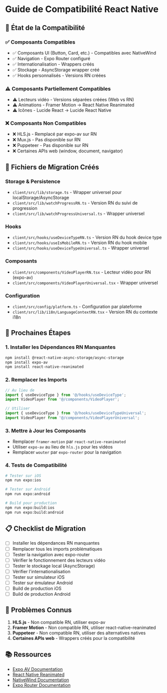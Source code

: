# Guide de Compatibilité React Native

## 📱 État de la Compatibilité

### ✅ **Composants Compatibles**
- ✅ Composants UI (Button, Card, etc.) - Compatibles avec NativeWind
- ✅ Navigation - Expo Router configuré
- ✅ Internationalisation - Wrappers créés
- ✅ Stockage - AsyncStorage wrapper créé
- ✅ Hooks personnalisés - Versions RN créées

### ⚠️ **Composants Partiellement Compatibles**
- ⚠️ Lecteurs vidéo - Versions séparées créées (Web vs RN)
- ⚠️ Animations - Framer Motion → React Native Reanimated
- ⚠️ Icônes - Lucide React → Lucide React Native

### ❌ **Composants Non Compatibles**
- ❌ HLS.js - Remplacé par expo-av sur RN
- ❌ Mux.js - Pas disponible sur RN
- ❌ Puppeteer - Pas disponible sur RN
- ❌ Certaines APIs web (window, document, navigator)

## 🔧 **Fichiers de Migration Créés**

### **Storage & Persistence**
- `client/src/lib/storage.ts` - Wrapper universel pour localStorage/AsyncStorage
- `client/src/lib/watchProgressRN.ts` - Version RN du suivi de progression
- `client/src/lib/watchProgressUniversal.ts` - Wrapper universel

### **Hooks**
- `client/src/hooks/useDeviceTypeRN.ts` - Version RN du hook device type
- `client/src/hooks/useIsMobileRN.ts` - Version RN du hook mobile
- `client/src/hooks/useDeviceTypeUniversal.ts` - Wrapper universel

### **Composants**
- `client/src/components/VideoPlayerRN.tsx` - Lecteur vidéo pour RN (expo-av)
- `client/src/components/VideoPlayerUniversal.tsx` - Wrapper universel

### **Configuration**
- `client/src/config/platform.ts` - Configuration par plateforme
- `client/src/lib/i18n/LanguageContextRN.tsx` - Version RN du contexte i18n

## 🚀 **Prochaines Étapes**

### **1. Installer les Dépendances RN Manquantes**
```bash
npm install @react-native-async-storage/async-storage
npm install expo-av
npm install react-native-reanimated
```

### **2. Remplacer les Imports**
```typescript
// Au lieu de
import { useDeviceType } from '@/hooks/useDeviceType';
import VideoPlayer from '@/components/VideoPlayer';

// Utiliser
import { useDeviceType } from '@/hooks/useDeviceTypeUniversal';
import VideoPlayer from '@/components/VideoPlayerUniversal';
```

### **3. Mettre à Jour les Composants**
- Remplacer `framer-motion` par `react-native-reanimated`
- Utiliser `expo-av` au lieu de `hls.js` pour les vidéos
- Remplacer `wouter` par `expo-router` pour la navigation

### **4. Tests de Compatibilité**
```bash
# Tester sur iOS
npm run expo:ios

# Tester sur Android  
npm run expo:android

# Build pour production
npm run expo:build:ios
npm run expo:build:android
```

## 📋 **Checklist de Migration**

- [ ] Installer les dépendances RN manquantes
- [ ] Remplacer tous les imports problématiques
- [ ] Tester la navigation avec expo-router
- [ ] Vérifier le fonctionnement des lecteurs vidéo
- [ ] Tester le stockage local (AsyncStorage)
- [ ] Vérifier l'internationalisation
- [ ] Tester sur simulateur iOS
- [ ] Tester sur émulateur Android
- [ ] Build de production iOS
- [ ] Build de production Android

## 🐛 **Problèmes Connus**

1. **HLS.js** - Non compatible RN, utiliser expo-av
2. **Framer Motion** - Non compatible RN, utiliser react-native-reanimated
3. **Puppeteer** - Non compatible RN, utiliser des alternatives natives
4. **Certaines APIs web** - Wrappers créés pour la compatibilité

## 📚 **Ressources**

- [Expo AV Documentation](https://docs.expo.dev/versions/latest/sdk/av/)
- [React Native Reanimated](https://docs.swmansion.com/react-native-reanimated/)
- [NativeWind Documentation](https://www.nativewind.dev/)
- [Expo Router Documentation](https://expo.github.io/router/)
